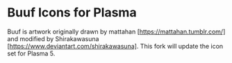# Buuf Icons for Plasma

Buuf is artwork originally drawn by mattahan [https://mattahan.tumblr.com/] and modified by Shirakawasuna [https://www.deviantart.com/shirakawasuna]. This fork will update the icon set for Plasma 5.